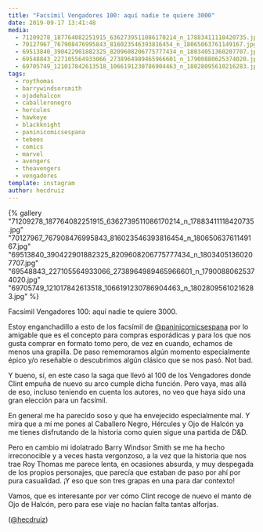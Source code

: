 ```yaml
---
title: "Facsímil Vengadores 100: aquí nadie te quiere 3000"
date: 2019-09-17 13:41:48
media: 
  - 71209278_187764082251915_6362739511086170214_n_17883411118420735.jpg
  - 70127967_767908476995843_816023546393816454_n_18065063761149167.jpg
  - 69513840_390422901882325_8209608206775777434_n_18034051360207707.jpg
  - 69548843_227105564933066_2738964989465966601_n_17900880625374020.jpg
  - 69705749_121017842613518_1066191230786904463_n_18028095610216283.jpg
tags: 
  - roythomas
  - barrywindsorsmith
  - ojodehalcon
  - caballeronegro
  - hercules
  - hawkeye
  - blackknight
  - paninicomicsespana
  - tebeos
  - comics
  - marvel
  - avengers
  - theavengers
  - vengadores
template: instagram
author: hecdruiz
---
```


{% gallery "71209278_187764082251915_6362739511086170214_n_17883411118420735.jpg" "70127967_767908476995843_816023546393816454_n_18065063761149167.jpg" "69513840_390422901882325_8209608206775777434_n_18034051360207707.jpg" "69548843_227105564933066_2738964989465966601_n_17900880625374020.jpg" "69705749_121017842613518_1066191230786904463_n_18028095610216283.jpg" %}

Facsímil Vengadores 100: aquí nadie te quiere 3000.

Estoy enganchadillo a esto de los facsímil de [@paninicomicsespana](https://instagram.com/paninicomicsespana) por lo amigable que es el concepto para compras esporádicas y para los que nos gusta comprar en formato tomo pero, de vez en cuando, echamos de menos una grapilla. De paso rememoramos algún momento especialmente épico y/o reseñable o descubrimos algún clásico que se nos pasó. Not bad.

Y bueno, sí, en este caso la saga que llevó al 100 de los Vengadores donde Clint empuña de nuevo su arco cumple dicha función. Pero vaya, mas allá de eso, incluso teniendo en cuenta los autores, no veo que haya sido una gran elección para un facsímil.

En general me ha parecido soso y que ha envejecido especialmente mal. Y mira que a mí me pones al Caballero Negro, Hércules y Ojo de Halcón ya me tienes disfrutando de la historia como quien sigue una partida de D&D.

Pero en cambio mi idolatrado Barry Windsor Smith se me ha hecho irreconocible y a veces hasta vergonzoso, a la vez que la historia que nos trae Roy Thomas me parece lenta, en ocasiones absurda, y muy despegada de los propios personajes, que parecía que estaban de paso por ahí por pura casualidad. ¡Y eso que son tres grapas en una para dar contexto!

Vamos, que es interesante por ver cómo Clint recoge de nuevo el manto de Ojo de Halcón, pero para ese viaje no hacían falta tantas alforjas.

([@hecdruiz](https://instagram.com/hecdruiz))
